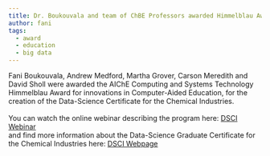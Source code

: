 ```yaml
---
title: Dr. Boukouvala and team of ChBE Professors awarded Himmelblau Award for Computer-Aided Chemical Engineering Education
author: fani
tags:
  - award
  - education
  - big data
---
```


Fani Boukouvala, Andrew Medford, Martha Grover, Carson Meredith and David Sholl were awarded the AIChE Computing and Systems Technology Himmelblau Award for innovations in Computer-Aided Education, for the creation of the Data-Science Certificate for the Chemical Industries. <br> <br>
You can watch the online webinar describing the program here: [DSCI Webinar](https://www.youtube.com/watch?v=nYB7SH-La8M&list=PLLBUgWXdTBDjhBUNyTPIYCJsH4CAkpKzP/) <br> 
and find more information about the Data-Science Graduate Certificate for the Chemical Industries here: [DSCI Webpage](https://www.chbe.gatech.edu/online-graduate-certificate-data-science-chemical-industry/)
